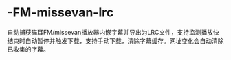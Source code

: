 # -FM-missevan-lrc
自动捕获猫耳FM/missevan播放器内嵌字幕并导出为LRC文件，支持监测播放快结束时自动暂停并触发下载，支持手动下载，清除字幕缓存。网址变化会自动清除已收集的字幕。
